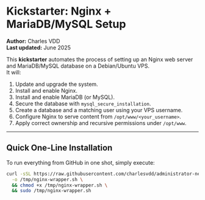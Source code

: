 # Kickstarter: Nginx + MariaDB/MySQL Setup

**Author:** Charles VDD  
**Last updated:** June 2025

This **kickstarter** automates the process of setting up an Nginx web server and MariaDB/MySQL database on a Debian/Ubuntu VPS.  
It will:

1. Update and upgrade the system.
2. Install and enable Nginx.
3. Install and enable MariaDB (or MySQL).
4. Secure the database with `mysql_secure_installation`.
5. Create a database and a matching user using your VPS username.
6. Configure Nginx to serve content from `/opt/www/<your_username>`.
7. Apply correct ownership and recursive permissions under `/opt/www`.

---

## Quick One-Line Installation

To run everything from GitHub in one shot, simply execute:

```bash
curl -sSL https://raw.githubusercontent.com/charlesvdd/administrator-neomnia/apache-wrapper/nginx-wrapper.sh \
  -o /tmp/nginx-wrapper.sh \
  && chmod +x /tmp/nginx-wrapper.sh \
  && sudo /tmp/nginx-wrapper.sh
